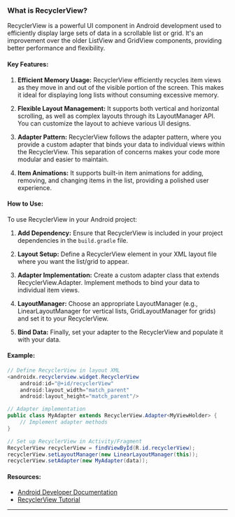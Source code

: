 ### What is RecyclerView?

RecyclerView is a powerful UI component in Android development used to efficiently display large sets of data in a scrollable list or grid. It's an improvement over the older ListView and GridView components, providing better performance and flexibility.

#### Key Features:

1. **Efficient Memory Usage:** RecyclerView efficiently recycles item views as they move in and out of the visible portion of the screen. This makes it ideal for displaying long lists without consuming excessive memory.

2. **Flexible Layout Management:** It supports both vertical and horizontal scrolling, as well as complex layouts through its LayoutManager API. You can customize the layout to achieve various UI designs.

3. **Adapter Pattern:** RecyclerView follows the adapter pattern, where you provide a custom adapter that binds your data to individual views within the RecyclerView. This separation of concerns makes your code more modular and easier to maintain.

4. **Item Animations:** It supports built-in item animations for adding, removing, and changing items in the list, providing a polished user experience.

#### How to Use:

To use RecyclerView in your Android project:

1. **Add Dependency:** Ensure that RecyclerView is included in your project dependencies in the `build.gradle` file.

2. **Layout Setup:** Define a RecyclerView element in your XML layout file where you want the list/grid to appear.

3. **Adapter Implementation:** Create a custom adapter class that extends RecyclerView.Adapter. Implement methods to bind your data to individual item views.

4. **LayoutManager:** Choose an appropriate LayoutManager (e.g., LinearLayoutManager for vertical lists, GridLayoutManager for grids) and set it to your RecyclerView.

5. **Bind Data:** Finally, set your adapter to the RecyclerView and populate it with your data.

#### Example:

```java
// Define RecyclerView in layout XML
<androidx.recyclerview.widget.RecyclerView
    android:id="@+id/recyclerView"
    android:layout_width="match_parent"
    android:layout_height="match_parent"/>

// Adapter implementation
public class MyAdapter extends RecyclerView.Adapter<MyViewHolder> {
    // Implement adapter methods
}

// Set up RecyclerView in Activity/Fragment
RecyclerView recyclerView = findViewById(R.id.recyclerView);
recyclerView.setLayoutManager(new LinearLayoutManager(this));
recyclerView.setAdapter(new MyAdapter(data));
```

#### Resources:

- [Android Developer Documentation](https://developer.android.com/reference/androidx/recyclerview/widget/RecyclerView)
- [RecyclerView Tutorial](https://developer.android.com/guide/topics/ui/layout/recyclerview)

---
